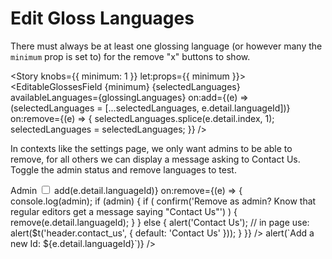 <script lang="ts">
  import { Story } from 'kitbook';
  import EditableGlossesField from './EditableGlossesField.svelte';
  import { glossingLanguages } from '$lib/glosses/glossing-languages';
  import ReactiveSet from 'svelte-pieces/functions/ReactiveSet.svelte';
  let selectedLanguages = ['en', 'de', 'fr'];
  let admin = true;
</script>

<!-- prettier-ignore -->
# Edit Gloss Languages

There must always be at least one glossing language (or however many the
`minimum` prop is set to) for the remove "x" buttons to show.

<Story knobs={{ minimum: 1 }} let:props={{ minimum }}>
  <EditableGlossesField
    {minimum}
    {selectedLanguages}
    availableLanguages={glossingLanguages}
    on:add={(e) => (selectedLanguages = [...selectedLanguages, e.detail.languageId])}
    on:remove={(e) => {
      selectedLanguages.splice(e.detail.index, 1);
      selectedLanguages = selectedLanguages;
    }} />
</Story>

<Story name="Minimum reached">
  <EditableGlossesField selectedLanguages={['en']} availableLanguages={glossingLanguages} />
</Story>

In contexts like the settings page, we only want admins to be able to remove, for all others we can
display a message asking to Contact Us. Toggle the admin status and remove languages to test.

<Story name="Only Admin Can Remove">
  <label class="block my-1">
    <span class="inline-block mr-2 text-sm font-semibold">Admin</span>
    <input type="checkbox" bind:checked={admin} />
  </label>
  <ReactiveSet input={['en', 'he']} let:value={scopedLanguages} let:add let:remove>
    <EditableGlossesField
      selectedLanguages={scopedLanguages}
      availableLanguages={glossingLanguages}
      on:add={(e) => add(e.detail.languageId)}
      on:remove={(e) => {
        console.log(admin);
        if (admin) {
          if (
            confirm('Remove as admin? Know that regular editors get a message saying "Contact Us"')
          ) {
            remove(e.detail.languageId);
          }
        } else {
          alert('Contact Us');
          // in page use: alert($t('header.contact_us', { default: 'Contact Us' }));
        }
      }} />
  </ReactiveSet>
</Story>

<Story name="No languages">
  <EditableGlossesField
    selectedLanguages={[]}
    availableLanguages={glossingLanguages}
    on:add={(e) => alert(`Add a new Id: ${e.detail.languageId}`)} />
</Story>
